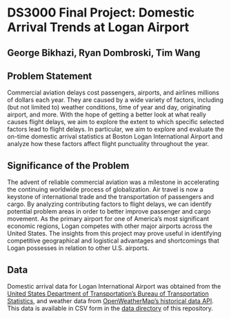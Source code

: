 # DS3000 Final Project: Domestic Arrival Trends at Logan Airport

## George Bikhazi, Ryan Dombroski, Tim Wang

## Problem Statement

Commercial aviation delays cost passengers, airports, and airlines millions of dollars each year. They are caused by a wide variety of factors, including (but not limited to) weather conditions, time of year and day, originating airport, and more. With the hope of getting a better look at what really causes flight delays, we aim to explore the extent to which specific selected factors lead to flight delays. In particular, we aim to explore and evaluate the on-time domestic arrival statistics at Boston Logan International Airport and analyze how these factors affect flight punctuality throughout the year.

## Significance of the Problem

The advent of reliable commercial aviation was a milestone in accelerating the continuing worldwide process of globalization. Air travel is now a keystone of international trade and the transportation of passengers and cargo. By analyzing contributing factors to flight delays, we can identify potential problem areas in order to better improve passenger and cargo movement. As the primary airport for one of America’s most significant economic regions, Logan competes with other major airports across the United States. The insights from this project may prove useful in identifying competitive geographical and logistical advantages and shortcomings that Logan possesses in relation to other U.S. airports.

## Data

Domestic arrival data for Logan International Airport was obtained from the [United States Department of Transportation’s Bureau of Transportation Statistics](https://transtats.bts.gov/ONTIME/Arrivals.aspx), and weather data from [OpenWeatherMap’s historical data API](https://openweathermap.org/history-bulk). This data is available in CSV form in the [data directory](/data) of this repository.
